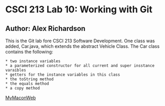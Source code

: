 # CSCI 213 Lab 10: Working with Git
## Author: Alex Richardson

This is the Git lab fore CSCI 213 Software Development. One class was added, Car.java, which extends the abstract Vehicle Class.
The Car class contains the following:

	* two instance variables
	* a parameterized constructor for all current and super insstance varaibles
	* getters for the instance variables in this class
	* the toString method
	* the equals method
	* a copy method
	
	
[MyMaconWeb](https://mymaconweb.rmc.edu/ics)